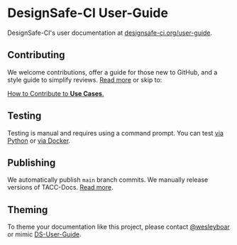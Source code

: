 # DesignSafe-CI User-Guide

DesignSafe-CI's user documentation at [designsafe-ci.org/user-guide](https://designsafe-ci.org/user-guide).

## Contributing

We welcome contributions, offer a guide for those new to GitHub, and a style guide to simplify reviews. [Read more](./CONTRIBUTING.md) or skip to:

[How to Contribute to **Use Cases**.](user-guide/docs/usecases/README.md)

## Testing

Testing is manual and requires using a command prompt. You can test [via Python](./TESTING.md#a-via-python) or [via Docker](./TESTING.md#b-via-docker).

## Publishing

We automatically publish `main` branch commits. We manually release versions of TACC-Docs. [Read more](./PUBLISHING.md).

## Theming

To theme your documentation like this project, please contact [@wesleyboar](https://www.github.com/wesleyboar) or mimic [DS-User-Guide](https://github.com/DesignSafe-CI/DS-User-Guide/).

